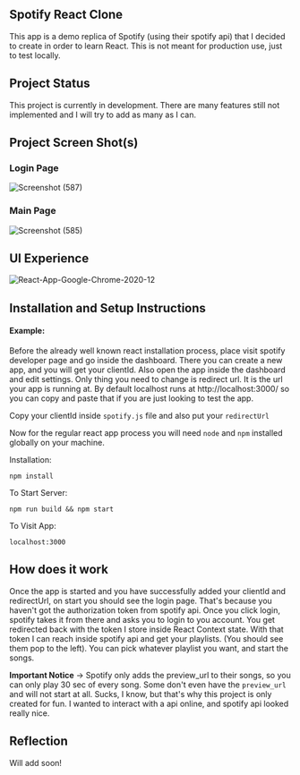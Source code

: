 ## Spotify React Clone

This app is a demo replica of Spotify (using their spotify api) that I decided to create in order to learn React. This is not meant for production use, just to test locally.

## Project Status

This project is currently in development. There are many features still not implemented and I will try to add as many as I can.

## Project Screen Shot(s)

### Login Page

![Screenshot (587)](https://user-images.githubusercontent.com/48623131/101891861-9be66e00-3bc8-11eb-8c20-bb8584668c9e.png)

### Main Page

![Screenshot (585)](https://user-images.githubusercontent.com/48623131/101891943-b882a600-3bc8-11eb-998c-5a3f516c4068.png)

## UI Experience

![React-App-Google-Chrome-2020-12](https://user-images.githubusercontent.com/48623131/101893058-372c1300-3bca-11eb-8e93-1b9e17380087.gif)

## Installation and Setup Instructions

#### Example:

Before the already well known react installation process, place visit spotify developer page and go inside the dashboard. There you can create a new app, and you will get your clientId. Also open the app inside the dashboard and edit settings. Only thing you need to change is redirect url. It is the url your app is running at. By default localhost runs at http://localhost:3000/ so you can copy and paste that if you are just looking to test the app.

Copy your clientId inside `spotify.js` file and also put your `redirectUrl`

Now for the regular react app process you will need `node` and `npm` installed globally on your machine.

Installation:

`npm install`

To Start Server:

`npm run build && npm start`

To Visit App:

`localhost:3000`

## How does it work

Once the app is started and you have successfully added your clientId and redirectUrl, on start you should see the login page. That's because you haven't got the authorization token from spotify api. Once you click login, spotify takes it from there and asks you to login to you account. You get redirected back with the token I store inside React Context state. With that token I can reach inside spotify api and get your playlists. (You should see them pop to the left). You can pick whatever playlist you want, and start the songs.

**Important Notice** -> Spotify only adds the preview_url to their songs, so you can only play 30 sec of every song. Some don't even have the `preview_url` and will not start at all. Sucks, I know, but that's why this project is only created for fun. I wanted to interact with a api online, and spotify api looked really nice.

## Reflection

Will add soon!
